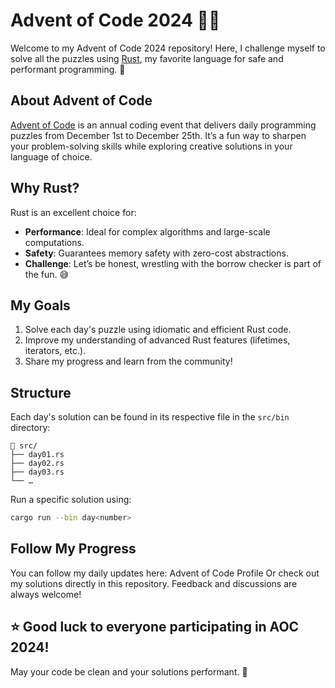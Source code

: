 # Advent of Code 2024 🎄🚀

Welcome to my Advent of Code 2024 repository! Here, I challenge myself to solve all the puzzles using [Rust](https://www.rust-lang.org/), my favorite language for safe and performant programming. 🦀

## About Advent of Code

[Advent of Code](https://adventofcode.com/) is an annual coding event that delivers daily programming puzzles from December 1st to December 25th. It’s a fun way to sharpen your problem-solving skills while exploring creative solutions in your language of choice.

## Why Rust?

Rust is an excellent choice for:

- **Performance**: Ideal for complex algorithms and large-scale computations.
- **Safety**: Guarantees memory safety with zero-cost abstractions.
- **Challenge**: Let’s be honest, wrestling with the borrow checker is part of the fun. 😅

## My Goals

1. Solve each day's puzzle using idiomatic and efficient Rust code.
2. Improve my understanding of advanced Rust features (lifetimes, iterators, etc.).
3. Share my progress and learn from the community!

## Structure

Each day's solution can be found in its respective file in the `src/bin` directory:

```
📂 src/
├── day01.rs
├── day02.rs
├── day03.rs
└── …
```

Run a specific solution using:

```bash
cargo run --bin day<number>
```

## Follow My Progress

You can follow my daily updates here: Advent of Code Profile
Or check out my solutions directly in this repository. Feedback and discussions are always welcome!

## ⭐️ Good luck to everyone participating in AOC 2024!

May your code be clean and your solutions performant. 🚀
